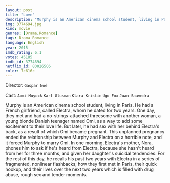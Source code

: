 ```yaml
---
layout: post
title: "Love"
description: "Murphy is an American cinema school student, living in Paris. He had a French girlfriend, called Electra, whom he dated for two years. One day, they met and had a no-strings-attached threesome with another woman, a young blonde Danish teenager named Omi, as a way to add some excitement to their love life. But later, he had sex with her behind Electra's back, as a result of which Omi became pregnant. This unplanned pregnancy ended the relationship between Murphy and Electra on a horrible note, and it forced Murphy to marry Omi. In one morning, Electra's mother, Nora, phones him t.."
img: 3774694.jpg
kind: movie
genres: [Drama,Romance]
tags: Drama Romance 
language: English
year: 2015
imdb_rating: 6.1
votes: 45185
imdb_id: 3774694
netflix_id: 80026506
color: 7c616c
---
```

Director: `Gaspar Noé`  

Cast: `Aomi Muyock` `Karl Glusman` `Klara Kristin` `Ugo Fox` `Juan Saavedra` 

Murphy is an American cinema school student, living in Paris. He had a French girlfriend, called Electra, whom he dated for two years. One day, they met and had a no-strings-attached threesome with another woman, a young blonde Danish teenager named Omi, as a way to add some excitement to their love life. But later, he had sex with her behind Electra's back, as a result of which Omi became pregnant. This unplanned pregnancy ended the relationship between Murphy and Electra on a horrible note, and it forced Murphy to marry Omi. In one morning, Electra's mother, Nora, phones him to ask if he's heard from Electra, because she hasn't heard from her for three months, and given her daughter's suicidal tendencies. For the rest of this day, he recalls his past two years with Electra in a series of fragmented, nonlinear flashbacks; how they first met in Paris, their quick hookup, and their lives over the next two years which is filled with drug abuse, rough sex and tender moments.